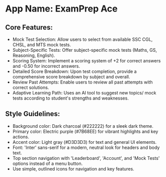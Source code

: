 # **App Name**: ExamPrep Ace

## Core Features:

- Mock Test Selection: Allow users to select from available SSC CGL, CHSL, and MTS mock tests.
- Subject-Specific Tests: Offer subject-specific mock tests (Maths, GS, Reasoning, English).
- Scoring System: Implement a scoring system of +2 for correct answers and -0.50 for incorrect answers.
- Detailed Score Breakdown: Upon test completion, provide a comprehensive score breakdown by subject and overall.
- Review Past Attempts: Enable users to review all past attempts with correct solutions.
- Adaptive Learning Path: Uses an AI tool to suggest new topics/ mock tests according to student's strengths and weaknesses.

## Style Guidelines:

- Background color: Dark charcoal (#222222) for a sleek dark theme.
- Primary color: Electric purple (#7B68EE) for vibrant highlights and key actions.
- Accent color: Light gray (#D3D3D3) for text and general UI elements.
- Font: 'Inter' sans-serif for a modern, neutral look for headers and body text.
- Top section navigation with 'Leaderboard', 'Account', and 'Mock Tests' options instead of a menu button.
- Use simple, outlined icons for navigation and key features.